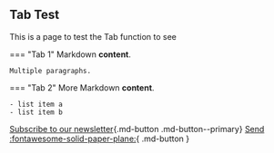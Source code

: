 ## Tab Test

This is a page to test the Tab function to see 


=== "Tab 1"
    Markdown **content**.

    Multiple paragraphs.

=== "Tab 2"
    More Markdown **content**.

    - list item a
    - list item b

[Subscribe to our newsletter](#){.md-button .md-button--primary}
[Send :fontawesome-solid-paper-plane:](#){ .md-button }

